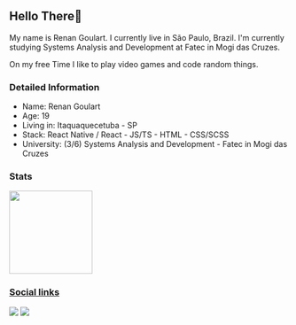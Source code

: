 ## Hello There👋

My name is Renan Goulart. I currently live in São Paulo, Brazil. I'm currently studying Systems Analysis and Development at Fatec in Mogi das Cruzes.

On my free Time I like to play video games and code random things.

### Detailed Information

- Name: Renan Goulart
- Age: 19
- Living in: Itaquaquecetuba - SP
- Stack: React Native / React - JS/TS - HTML - CSS/SCSS 
- University: (3/6) Systems Analysis and Development - Fatec in Mogi das Cruzes

### Stats

<div align="left">
  <a href="https://github.com/RenanGoulart">
  <img height="150em" src="https://github-readme-stats.vercel.app/api/top-langs/?username=RenanGoulart&layout=compact&langs_count=7&theme=github_dark"/>
</div>

### Social links
  
<div>
  <a href="https://github.com/RenanGoulart">
    <a href="https://www.linkedin.com/in/renan-goulart-b584b11a9/"><img src="https://img.shields.io/badge/LinkedIn-0077B5?style=for-the-badge&logo=linkedin&logoColor=white"/></a>
  <a href="mailto:renan.goulart4@gmail.com"><img src="https://img.shields.io/badge/Gmail-D14836?style=for-the-badge&logo=gmail&logoColor=white"/></a>
</div>

